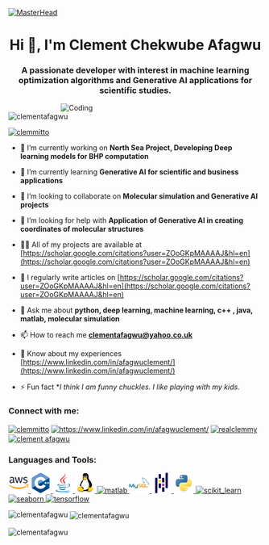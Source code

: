[![MasterHead](https://1.bp.blogspot.com/-7A4WynwLsMw/XbBpCXG8fHI/AAAAAAAAMt4/uOa1bpLskYgrwGbllhSu2SDj_Mig8SXJQCLcBGAsYHQ/s1600/2000_600px.gif)](http://ww25.rishavchanda.io/?subid1=20231122-2348-1626-9702-a6d8c2abcd3b)
<h1 align="center">Hi 👋, I'm Clement Chekwube Afagwu</h1>
<h3 align="center">A passionate developer with interest in machine learning optimization algorithms and Generative AI applications for scientific studies.</h3>
<img align="right" alt="Coding" width="400" src="https://cdn.dribbble.com/users/1162077/screenshots/3848914/programmer.gif">

<p align="left"> <img src="https://komarev.com/ghpvc/?username=clementafagwu&label=Profile%20views&color=0e75b6&style=flat" alt="clementafagwu" /> </p>

<p align="left"> <a href="https://twitter.com/clemmitto" target="blank"><img src="https://img.shields.io/twitter/follow/clemmitto?logo=twitter&style=for-the-badge" alt="clemmitto" /></a> </p>

- 🔭 I’m currently working on **North Sea Project, Developing Deep learning models for BHP computation**

- 🌱 I’m currently learning **Generative AI for scientific and business applications**

- 👯 I’m looking to collaborate on **Molecular simulation and Generative AI projects**

- 🤝 I’m looking for help with **Application of Generative AI in creating coordinates of molecular structures**

- 👨‍💻 All of my projects are available at [https://scholar.google.com/citations?user=ZOoGKpMAAAAJ&hl=en](https://scholar.google.com/citations?user=ZOoGKpMAAAAJ&hl=en)

- 📝 I regularly write articles on [https://scholar.google.com/citations?user=ZOoGKpMAAAAJ&hl=en](https://scholar.google.com/citations?user=ZOoGKpMAAAAJ&hl=en)

- 💬 Ask me about **python, deep learning, machine learning, c++ , java, matlab, molecular simulation**

- 📫 How to reach me **clementafagwu@yahoo.co.uk**

- 📄 Know about my experiences [https://www.linkedin.com/in/afagwuclement/](https://www.linkedin.com/in/afagwuclement/)

- ⚡ Fun fact **I think I am funny *chuckles. I like playing with my kids.**

<h3 align="left">Connect with me:</h3>
<p align="left">
<a href="https://twitter.com/clemmitto" target="blank"><img align="center" src="https://raw.githubusercontent.com/rahuldkjain/github-profile-readme-generator/master/src/images/icons/Social/twitter.svg" alt="clemmitto" height="30" width="40" /></a>
<a href="https://linkedin.com/in/https://www.linkedin.com/in/afagwuclement/" target="blank"><img align="center" src="https://raw.githubusercontent.com/rahuldkjain/github-profile-readme-generator/master/src/images/icons/Social/linked-in-alt.svg" alt="https://www.linkedin.com/in/afagwuclement/" height="30" width="40" /></a>
<a href="https://instagram.com/realclemmy" target="blank"><img align="center" src="https://raw.githubusercontent.com/rahuldkjain/github-profile-readme-generator/master/src/images/icons/Social/instagram.svg" alt="realclemmy" height="30" width="40" /></a>
<a href="https://www.youtube.com/c/clement afagwu" target="blank"><img align="center" src="https://raw.githubusercontent.com/rahuldkjain/github-profile-readme-generator/master/src/images/icons/Social/youtube.svg" alt="clement afagwu" height="30" width="40" /></a>
</p>

<h3 align="left">Languages and Tools:</h3>
<p align="left"> <a href="https://aws.amazon.com" target="_blank" rel="noreferrer"> <img src="https://raw.githubusercontent.com/devicons/devicon/master/icons/amazonwebservices/amazonwebservices-original-wordmark.svg" alt="aws" width="40" height="40"/> </a> <a href="https://www.w3schools.com/cpp/" target="_blank" rel="noreferrer"> <img src="https://raw.githubusercontent.com/devicons/devicon/master/icons/cplusplus/cplusplus-original.svg" alt="cplusplus" width="40" height="40"/> </a> <a href="https://www.java.com" target="_blank" rel="noreferrer"> <img src="https://raw.githubusercontent.com/devicons/devicon/master/icons/java/java-original.svg" alt="java" width="40" height="40"/> </a> <a href="https://www.linux.org/" target="_blank" rel="noreferrer"> <img src="https://raw.githubusercontent.com/devicons/devicon/master/icons/linux/linux-original.svg" alt="linux" width="40" height="40"/> </a> <a href="https://www.mathworks.com/" target="_blank" rel="noreferrer"> <img src="https://upload.wikimedia.org/wikipedia/commons/2/21/Matlab_Logo.png" alt="matlab" width="40" height="40"/> </a> <a href="https://www.mysql.com/" target="_blank" rel="noreferrer"> <img src="https://raw.githubusercontent.com/devicons/devicon/master/icons/mysql/mysql-original-wordmark.svg" alt="mysql" width="40" height="40"/> </a> <a href="https://pandas.pydata.org/" target="_blank" rel="noreferrer"> <img src="https://raw.githubusercontent.com/devicons/devicon/2ae2a900d2f041da66e950e4d48052658d850630/icons/pandas/pandas-original.svg" alt="pandas" width="40" height="40"/> </a> <a href="https://www.python.org" target="_blank" rel="noreferrer"> <img src="https://raw.githubusercontent.com/devicons/devicon/master/icons/python/python-original.svg" alt="python" width="40" height="40"/> </a> <a href="https://scikit-learn.org/" target="_blank" rel="noreferrer"> <img src="https://upload.wikimedia.org/wikipedia/commons/0/05/Scikit_learn_logo_small.svg" alt="scikit_learn" width="40" height="40"/> </a> <a href="https://seaborn.pydata.org/" target="_blank" rel="noreferrer"> <img src="https://seaborn.pydata.org/_images/logo-mark-lightbg.svg" alt="seaborn" width="40" height="40"/> </a> <a href="https://www.tensorflow.org" target="_blank" rel="noreferrer"> <img src="https://www.vectorlogo.zone/logos/tensorflow/tensorflow-icon.svg" alt="tensorflow" width="40" height="40"/> </a> </p>

<p><img align="left" src="https://github-readme-stats.vercel.app/api/top-langs?username=clementafagwu&show_icons=true&locale=en&layout=compact" alt="clementafagwu" /></p>

<p>&nbsp;<img align="center" src="https://github-readme-stats.vercel.app/api?username=clementafagwu&show_icons=true&locale=en" alt="clementafagwu" /></p>

<p><img align="center" src="https://github-readme-streak-stats.herokuapp.com/?user=clementafagwu&" alt="clementafagwu" /></p>
